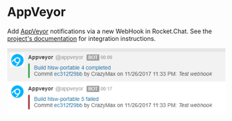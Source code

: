 # AppVeyor

Add [AppVeyor](https://www.appveyor.com) notifications via a new WebHook in Rocket.Chat. See the [project's documentation](https://github.com/crazy-max/rocketchat-appveyor) for integration instructions.

![AppVeyor Intergration](../../../.gitbook/assets/appveyor.png)

